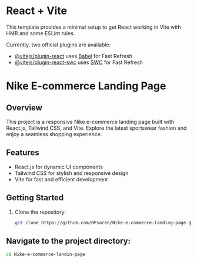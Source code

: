 # React + Vite

This template provides a minimal setup to get React working in Vite with HMR and some ESLint rules.

Currently, two official plugins are available:

- [@vitejs/plugin-react](https://github.com/vitejs/vite-plugin-react/blob/main/packages/plugin-react/README.md) uses [Babel](https://babeljs.io/) for Fast Refresh
- [@vitejs/plugin-react-swc](https://github.com/vitejs/vite-plugin-react-swc) uses [SWC](https://swc.rs/) for Fast Refresh


# Nike E-commerce Landing Page

## Overview
This project is a responsive Nike e-commerce landing page built with React.js, Tailwind CSS, and Vite. Explore the latest sportswear fashion and enjoy a seamless shopping experience.

## Features
- React.js for dynamic UI components
- Tailwind CSS for stylish and responsive design
- Vite for fast and efficient development

## Getting Started
1. Clone the repository:
   ```bash
   git clone https://github.com/BPsaren/Nike-e-commerce-landing-page.git
   
## Navigate to the project directory:
   ```bash
   cd Nike-e-commerce-landin-page
